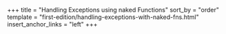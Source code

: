 +++
title = "Handling Exceptions using naked Functions"
sort_by = "order"
template = "first-edition/handling-exceptions-with-naked-fns.html"
insert_anchor_links = "left"
+++
